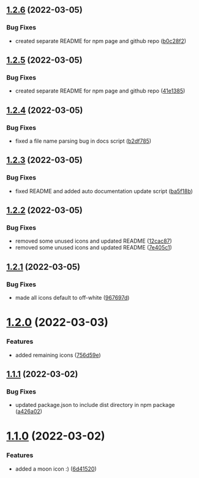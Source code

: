 ## [1.2.6](https://github.com/codecatchorg/codecatch-icons/compare/v1.2.5...v1.2.6) (2022-03-05)


### Bug Fixes

* created separate README for npm page and github repo ([b0c28f2](https://github.com/codecatchorg/codecatch-icons/commit/b0c28f2be1cb0ef2048481dcf51eec7ac6427388))

## [1.2.5](https://github.com/codecatchorg/codecatch-icons/compare/v1.2.4...v1.2.5) (2022-03-05)


### Bug Fixes

* created separate README for npm page and github repo ([41e1385](https://github.com/codecatchorg/codecatch-icons/commit/41e138507086f84effb5c1a955b098753bb373fa))

## [1.2.4](https://github.com/codecatchorg/codecatch-icons/compare/v1.2.3...v1.2.4) (2022-03-05)


### Bug Fixes

* fixed a file name parsing bug in docs script ([b2df785](https://github.com/codecatchorg/codecatch-icons/commit/b2df78518a0c18ae3c0550b2e493529aa4530581))

## [1.2.3](https://github.com/codecatchorg/codecatch-icons/compare/v1.2.2...v1.2.3) (2022-03-05)


### Bug Fixes

* fixed README and added auto documentation update script ([ba5f18b](https://github.com/codecatchorg/codecatch-icons/commit/ba5f18b451080a85f38ea67350e6cc9d75be5820))

## [1.2.2](https://github.com/codecatchorg/codecatch-icons/compare/v1.2.1...v1.2.2) (2022-03-05)


### Bug Fixes

* removed some unused icons and updated README ([12cac87](https://github.com/codecatchorg/codecatch-icons/commit/12cac871a6457d08f36d8c7ff93160c4a8d521d0))
* removed some unused icons and updated README ([7e405c1](https://github.com/codecatchorg/codecatch-icons/commit/7e405c1dcada75b97f6995b876191ebc83005127))

## [1.2.1](https://github.com/codecatchorg/codecatch-icons/compare/v1.2.0...v1.2.1) (2022-03-05)


### Bug Fixes

* made all icons default to off-white ([967697d](https://github.com/codecatchorg/codecatch-icons/commit/967697dc569884e3105a31cb53e7c0c34e8ef8d9))

# [1.2.0](https://github.com/codecatchorg/codecatch-icons/compare/v1.1.1...v1.2.0) (2022-03-03)


### Features

* added remaining icons ([756d59e](https://github.com/codecatchorg/codecatch-icons/commit/756d59e57b26181bbccbc54b96e3790052355d75))

## [1.1.1](https://github.com/codecatchorg/codecatch-icons/compare/v1.1.0...v1.1.1) (2022-03-02)


### Bug Fixes

* updated package.json to include dist directory in npm package ([a426a02](https://github.com/codecatchorg/codecatch-icons/commit/a426a024664de8abc97c6cbd768a09e89f1c5b95))

# [1.1.0](https://github.com/codecatchorg/codecatch-icons/compare/v1.0.0...v1.1.0) (2022-03-02)


### Features

* added a moon icon :) ([6d41520](https://github.com/codecatchorg/codecatch-icons/commit/6d4152048c818cf1ec015562a31955f50977362e))
